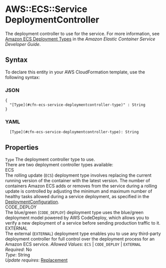 # AWS::ECS::Service DeploymentController<a name="aws-properties-ecs-service-deploymentcontroller"></a>

The deployment controller to use for the service\. For more information, see [Amazon ECS Deployment Types](https://docs.aws.amazon.com/AmazonECS/latest/developerguide/deployment-types.html) in the *Amazon Elastic Container Service Developer Guide*\.

## Syntax<a name="aws-properties-ecs-service-deploymentcontroller-syntax"></a>

To declare this entity in your AWS CloudFormation template, use the following syntax:

### JSON<a name="aws-properties-ecs-service-deploymentcontroller-syntax.json"></a>

```
{
  "[Type](#cfn-ecs-service-deploymentcontroller-type)" : String
}
```

### YAML<a name="aws-properties-ecs-service-deploymentcontroller-syntax.yaml"></a>

```
  [Type](#cfn-ecs-service-deploymentcontroller-type): String
```

## Properties<a name="aws-properties-ecs-service-deploymentcontroller-properties"></a>

`Type`  <a name="cfn-ecs-service-deploymentcontroller-type"></a>
The deployment controller type to use\.  
There are two deployment controller types available:    
ECS  
The rolling update \(`ECS`\) deployment type involves replacing the current running version of the container with the latest version\. The number of containers Amazon ECS adds or removes from the service during a rolling update is controlled by adjusting the minimum and maximum number of healthy tasks allowed during a service deployment, as specified in the [DeploymentConfiguration](https://docs.aws.amazon.com/AmazonECS/latest/APIReference/API_DeploymentConfiguration.html)\.  
CODE\_DEPLOY  
The blue/green \(`CODE_DEPLOY`\) deployment type uses the blue/green deployment model powered by AWS CodeDeploy, which allows you to verify a new deployment of a service before sending production traffic to it\.  
EXTERNAL  
The external \(`EXTERNAL`\) deployment type enables you to use any third\-party deployment controller for full control over the deployment process for an Amazon ECS service\.
*Allowed Values*: `ECS` \| `CODE_DEPLOY` \| `EXTERNAL`  
*Required*: No  
*Type*: String  
*Update requires*: [Replacement](https://docs.aws.amazon.com/AWSCloudFormation/latest/UserGuide/using-cfn-updating-stacks-update-behaviors.html#update-replacement)
